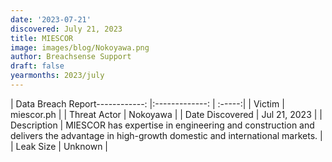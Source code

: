 ```yaml
---
date: '2023-07-21'
discovered: July 21, 2023
title: MIESCOR
image: images/blog/Nokoyawa.png
author: Breachsense Support
draft: false
yearmonths: 2023/july
---
```


| Data Breach Report------------:     |:-------------:    | :-----:|
| Victim      | miescor.ph      | 
| Threat Actor      | Nokoyawa      | 
| Date Discovered      | Jul 21, 2023      | 
| Description      | MIESCOR has expertise in engineering and construction and delivers the advantage in high-growth domestic and international markets.      | 
| Leak Size      | Unknown      | 


